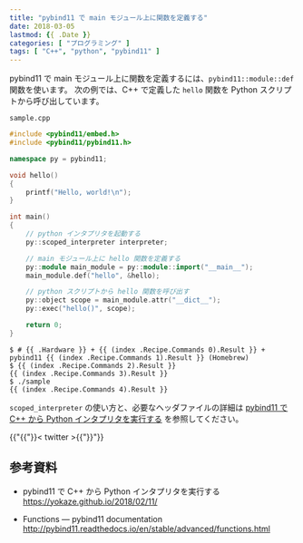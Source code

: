 ```yaml
---
title: "pybind11 で main モジュール上に関数を定義する"
date: 2018-03-05
lastmod: {{ .Date }}
categories: [ "プログラミング" ]
tags: [ "C++", "python", "pybind11" ]
---
```


pybind11 で main モジュール上に関数を定義するには、`pybind11::module::def` 関数を使います。
次の例では、C++ で定義した `hello` 関数を Python スクリプトから呼び出しています。

`sample.cpp`

```cpp
#include <pybind11/embed.h>
#include <pybind11/pybind11.h>

namespace py = pybind11;

void hello()
{
    printf("Hello, world!\n");
}

int main()
{
    // python インタプリタを起動する
    py::scoped_interpreter interpreter;

    // main モジュール上に hello 関数を定義する
    py::module main_module = py::module::import("__main__");
    main_module.def("hello", &hello);

    // python スクリプトから hello 関数を呼び出す
    py::object scope = main_module.attr("__dict__");
    py::exec("hello()", scope);

    return 0;
}
```

```console
$ # {{ .Hardware }} + {{ (index .Recipe.Commands 0).Result }} + pybind11 {{ (index .Recipe.Commands 1).Result }} (Homebrew)
$ {{ (index .Recipe.Commands 2).Result }}
{{ (index .Recipe.Commands 3).Result }}
$ ./sample
{{ (index .Recipe.Commands 4).Result }}
```

`scoped_interpreter` の使い方と、必要なヘッダファイルの詳細は [pybind11 で C++ から Python インタプリタを実行する](/2018/02/11) を参照してください。

{{"{{"}}< twitter >{{"}}"}}

## 参考資料
- pybind11 で C++ から Python インタプリタを実行する<br />
  <span style="word-break: break-all;">
  https://yokaze.github.io/2018/02/11/
  </span>

- Functions &mdash; pybind11 documentation<br />
  <span style="word-break: break-all;">
  http://pybind11.readthedocs.io/en/stable/advanced/functions.html
  </span>
